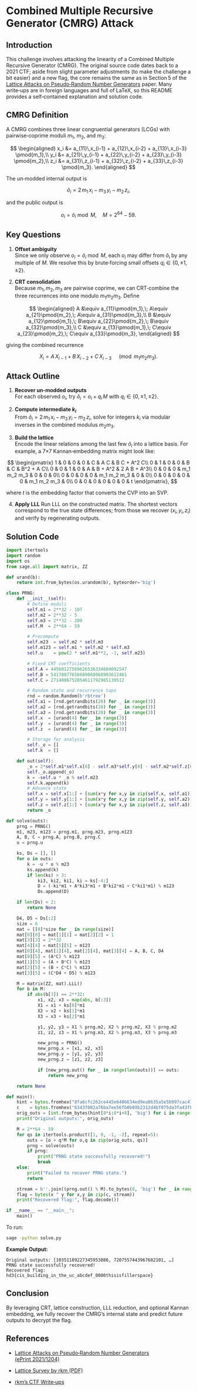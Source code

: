 # Combined Multiple Recursive Generator (CMRG) Attack

## Introduction

This challenge involves attacking the linearity of a Combined Multiple Recursive Generator (CMRG). The original source code dates back to a 2021 CTF; aside from slight parameter adjustments (to make the challenge a bit easier) and a new flag, the core remains the same as in Section 5 of the [Lattice Attacks on Pseudo‑Random Number Generators](https://eprint.iacr.org/2021/1204.pdf) paper. Many write‑ups are in foreign languages and full of LaTeX, so this README provides a self‑contained explanation and solution code.

## CMRG Definition

A CMRG combines three linear congruential generators (LCGs) with pairwise‑coprime moduli $m_1$, $m_2$, and $m_3$:

$$
\begin{aligned}
x_i &= a_{11}\,x_{i-1} + a_{12}\,x_{i-2} + a_{13}\,x_{i-3} \pmod{m_1},\\
y_i &= a_{21}\,y_{i-1} + a_{22}\,y_{i-2} + a_{23}\,y_{i-3} \pmod{m_2},\\
z_i &= a_{31}\,z_{i-1} + a_{32}\,z_{i-2} + a_{33}\,z_{i-3} \pmod{m_3}.
\end{aligned}
$$

The un‑modded internal output is

$$
\tilde{o}_i = 2\,m_1\,x_i \;-\; m_3\,y_i \;-\; m_2\,z_i,
$$

and the public output is

$$
o_i = \tilde{o}_i \bmod M,\quad M = 2^{64} - 59.
$$

## Key Questions

1. **Offset ambiguity**  
   Since we only observe $o_i = \tilde{o}_i \bmod M$, each $o_i$ may differ from $\tilde{o}_i$ by any multiple of $M$. We resolve this by brute‑forcing small offsets $q_i \in \{0,\pm1,\pm2\}$.

2. **CRT consolidation**  
   Because $m_1,m_2,m_3$ are pairwise coprime, we can CRT‑combine the three recurrences into one modulo $m_1 m_2 m_3$. Define

$$
\begin{aligned}
A &\equiv a_{11}\pmod{m_1},\; A\equiv a_{21}\pmod{m_2},\; A\equiv a_{31}\pmod{m_3},\\
B &\equiv a_{12}\pmod{m_1},\; B\equiv a_{22}\pmod{m_2},\; B\equiv a_{32}\pmod{m_3},\\
C &\equiv a_{13}\pmod{m_1},\; C\equiv a_{23}\pmod{m_2},\; C\equiv a_{33}\pmod{m_3},
\end{aligned}
$$

giving the combined recurrence

$$
X_i = A\,X_{i-1} + B\,X_{i-2} + C\,X_{i-3}\quad\pmod{m_1 m_2 m_3}.
$$

## Attack Outline

1. **Recover un‑modded outputs**  
   For each observed $o_i$, try $\tilde{o}_i = o_i + q_i\,M$ with $q_i \in \{0,\pm1,\pm2\}$.

2. **Compute intermediate $k_i$**  
   From $\tilde{o}_i = 2\,m_1\,x_i - m_3\,y_i - m_2\,z_i$, solve for integers $k_i$ via modular inverses in the combined modulus $m_2 m_3$.

3. **Build the lattice**  
   Encode the linear relations among the last few $\tilde{o}_i$ into a lattice basis. For example, a 7×7 Kannan‑embedding matrix might look like:

$$
\begin{pmatrix}
1 & 0 & 0 & 0 & C & A C & B C + A^2 C\\
0 & 1 & 0 & 0 & B & C   & B^2 + A C\\
0 & 0 & 1 & 0 & A & B + A^2 & 2 A B + A^3\\
0 & 0 & 0 & m_1 m_2 m_3 & 0 & 0 & 0\\
0 & 0 & 0 & 0 & m_1 m_2 m_3 & 0 & 0\\
0 & 0 & 0 & 0 & 0 & m_1 m_2 m_3 & 0\\
0 & 0 & 0 & 0 & 0 & 0 & t
\end{pmatrix},
$$

where $t$ is the embedding factor that converts the CVP into an SVP.

4. **Apply LLL**
Run LLL on the constructed matrix. The shortest vectors correspond to the true state differences; from those we recover $(x_i,y_i,z_i)$ and verify by regenerating outputs.

## Solution Code

```python
import itertools
import random
import os
from sage.all import matrix, ZZ

def urand(b):
    return int.from_bytes(os.urandom(b), byteorder='big')

class PRNG:
    def __init__(self):
        # Define moduli
        self.m1 = 2**32 - 107
        self.m2 = 2**32 - 5
        self.m3 = 2**32 - 209
        self.M  = 2**64 - 59

        # Precompute
        self.m23  = self.m2 * self.m3
        self.m123 = self.m1 * self.m2 * self.m3
        self.u    = pow(2 * self.m1**2, -1, self.m23)

        # Fixed CRT coefficients
        self.A = 44560127569626536334684692547
        self.B = 54178077656689068068903612461
        self.C = 2714806752854611792965139512

        # Random state and recurrence taps
        rnd = random.Random(b'rbtree')
        self.a1 = [rnd.getrandbits(20) for _ in range(3)]
        self.a2 = [rnd.getrandbits(20) for _ in range(3)]
        self.a3 = [rnd.getrandbits(20) for _ in range(3)]
        self.x  = [urand(4) for _ in range(3)]
        self.y  = [urand(4) for _ in range(3)]
        self.z  = [urand(4) for _ in range(3)]

        # Storage for analysis
        self._o = []
        self.k  = []

    def out(self):
        _o = 2*self.m1*self.x[0] - self.m3*self.y[0] - self.m2*self.z[0]
        self._o.append(_o)
        k = -self.u * _o % self.m23
        self.k.append(k)
        # Advance state
        self.x = self.x[1:] + [sum(x*y for x,y in zip(self.x, self.a1)) % self.m1]
        self.y = self.y[1:] + [sum(x*y for x,y in zip(self.y, self.a2)) % self.m2]
        self.z = self.z[1:] + [sum(x*y for x,y in zip(self.z, self.a3)) % self.m3]
        return _o

def solve(outs):
    prng = PRNG()
    m1, m23, m123 = prng.m1, prng.m23, prng.m123
    A, B, C = prng.A, prng.B, prng.C
    u = prng.u

    ks, Ds = [], []
    for o in outs:
        k = -u * o % m23
        ks.append(k)
        if len(ks) > 3:
            ki3, ki2, ki1, ki = ks[-4:]
            D = (-ki*m1 + A*ki3*m1 + B*ki2*m1 + C*ki1*m1) % m123
            Ds.append(D)

    if len(Ds) < 2:
        return None

    D4, D5 = Ds[:2]
    size = 6
    mat = [[0]*size for _ in range(size)]
    mat[0][0] = mat[1][1] = mat[2][2] = 1
    mat[3][3] = 2**32
    mat[4][4] = mat[5][5] = m123
    mat[0][4], mat[1][4], mat[2][4], mat[3][4] = A, B, C, D4
    mat[0][5] = (A*C) % m123
    mat[1][5] = (A + B*C) % m123
    mat[2][5] = (B + C*C) % m123
    mat[3][5] = (C*D4 + D5) % m123

    M = matrix(ZZ, mat).LLL()
    for b in M:
        if abs(b[3]) == 2**32:
            x1, x2, x3 = map(abs, b[:3])
            X1 = x1 + ks[0]*m1
            X2 = x2 + ks[1]*m1
            X3 = x3 + ks[2]*m1

            y1, y2, y3 = X1 % prng.m2, X2 % prng.m2, X3 % prng.m2
            z1, z2, z3 = X1 % prng.m3, X2 % prng.m3, X3 % prng.m3

            new_prng = PRNG()
            new_prng.x = [x1, x2, x3]
            new_prng.y = [y1, y2, y3]
            new_prng.z = [z1, z2, z3]

            if [new_prng.out() for _ in range(len(outs))] == outs:
                return new_prng

    return None

def main():
    hint = bytes.fromhex("8fa6cfc262ce445e6406634ed9ea8635a5e5b997cac47e00cb3061230ba605a51b381a897f4418096b4494d7e1f86121399bd1ffaf25e5c7e5e1df7c443808da79148828517523aab83411b22488ac5975cdc7ed588f69181cdab52135426f7d")
    c    = bytes.fromhex("63437082a76ba7ee56fb0b89b2312d4bf075da3fa43fb55e6b37ea5c1c118cb05a32f07e4cbb4731818152c5c57f8bceefbd261ba1871508")
    orig_outs = [int.from_bytes(hint[8*i:8*i+8], 'big') for i in range(len(hint)//8)]
    print("Original outputs:", orig_outs)

    M = 2**64 - 59
    for qs in itertools.product([1, 0, -1, -2], repeat=5):
        outs = [o + q*M for o,q in zip(orig_outs, qs)]
        prng = solve(outs)
        if prng:
            print("PRNG state successfully recovered!")
            break
    else:
        print("Failed to recover PRNG state.")
        return

    stream = b''.join((prng.out() % M).to_bytes(8, 'big') for _ in range(len(c)//8))
    flag = bytes(x ^ y for x,y in zip(c, stream))
    print("Recovered flag:", flag.decode())

if __name__ == "__main__":
    main()
````

To run:

```bash
sage -python solve.py
```

**Example Output:**

```
Original outputs: [10351189227345953886, 7207557443967682101, …]
PRNG state successfully recovered!
Recovered flag: hd3{cis_building_in_the_uc_abcdef_0000thisisfillerspace}
```

## Conclusion

By leveraging CRT, lattice construction, LLL reduction, and optional Kannan embedding, we fully recover the CMRG’s internal state and predict future outputs to decrypt the flag.

## References

- [Lattice Attacks on Pseudo‑Random Number Generators (ePrint 2021/1204)](https://eprint.iacr.org/2021/1204.pdf)
    
- [Lattice Survey by rkm (PDF)](https://github.com/rkm0959/rkm0959_presents/blob/main/lattice_survey.pdf)
    
- [rkm’s CTF Write‑ups](https://github.com/rkm0959/CTFWriteups)
